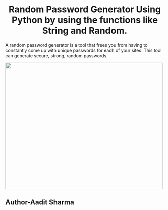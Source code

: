 <h1 align='center'>Random Password Generator Using Python by using the functions like String and Random.</h1>
<p>
  A random password generator is a tool that frees you from having to constantly come up with unique passwords for each of your sites.
This tool can generate secure, strong, random passwords.
</p>
<img src='https://www.joydeepdeb.com/images/password-generator.jpg' height=400 width=500 align='center'>
<h2>Author-Aadit Sharma</h2>

